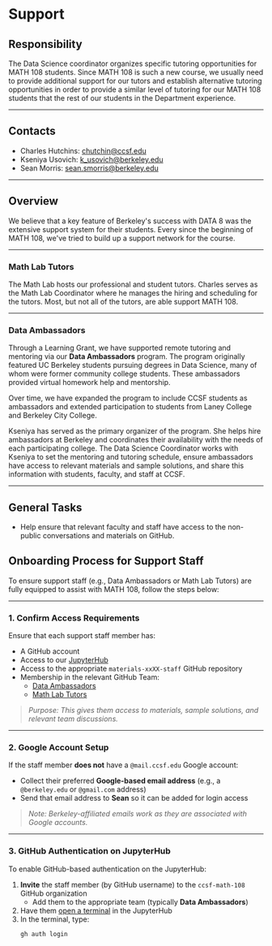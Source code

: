 # Support

## Responsibility
The Data Science coordinator organizes specific tutoring opportunities for MATH 108 students. Since MATH 108 is such a new course, we usually need to provide additional support for our tutors and establish alternative tutoring opportunities in order to provide a similar level of tutoring for our MATH 108 students that the rest of our students in the Department experience.

---

## Contacts
- Charles Hutchins: chutchin@ccsf.edu
- Kseniya Usovich: k_usovich@berkeley.edu
- Sean Morris: sean.smorris@berkeley.edu
 
---

## Overview
We believe that a key feature of Berkeley's success with DATA 8 was the extensive support system for their students. Every since the beginning of MATH 108, we've tried to build up a support network for the course. 

---

### Math Lab Tutors
The Math Lab hosts our professional and student tutors. Charles serves as the Math Lab Coordinator where he manages the hiring and scheduling for the tutors. Most, but not all of the tutors, are able support MATH 108.

---

### Data Ambassadors
Through a Learning Grant, we have supported remote tutoring and mentoring via our **Data Ambassadors** program. The program originally featured UC Berkeley students pursuing degrees in Data Science, many of whom were former community college students. These ambassadors provided virtual homework help and mentorship.

Over time, we have expanded the program to include CCSF students as ambassadors and extended participation to students from Laney College and Berkeley City College.

Kseniya has served as the primary organizer of the program. She helps hire ambassadors at Berkeley and coordinates their availability with the needs of each participating college. The Data Science Coordinator works with Kseniya to set the mentoring and tutoring schedule, ensure ambassadors have access to relevant materials and sample solutions, and share this information with students, faculty, and staff at CCSF.

---

## General Tasks

- Help ensure that relevant faculty and staff have access to the non-public conversations and materials on GitHub.

## Onboarding Process for Support Staff

To ensure support staff (e.g., Data Ambassadors or Math Lab Tutors) are fully equipped to assist with MATH 108, follow the steps below:

---

### 1. Confirm Access Requirements

Ensure that each support staff member has:

- A GitHub account
- Access to our [JupyterHub](https://your-hub-url)
- Access to the appropriate `materials-xxXX-staff` GitHub repository
- Membership in the relevant GitHub Team:
  - [Data Ambassadors](https://github.com/orgs/ccsf-math-108/teams/data-ambassadors)
  - [Math Lab Tutors](https://github.com/orgs/ccsf-math-108/teams/math-lab-tutors)

> _Purpose: This gives them access to materials, sample solutions, and relevant team discussions._

---

### 2. Google Account Setup

If the staff member **does not** have a `@mail.ccsf.edu` Google account:

- Collect their preferred **Google-based email address** (e.g., a `@berkeley.edu` or `@gmail.com` address)
- Send that email address to **Sean** so it can be added for login access

> _Note: Berkeley-affiliated emails work as they are associated with Google accounts._

---

### 3. GitHub Authentication on JupyterHub

To enable GitHub-based authentication on the JupyterHub:

1. **Invite** the staff member (by GitHub username) to the `ccsf-math-108` GitHub organization  
   - Add them to the appropriate team (typically **Data Ambassadors**)
2. Have them [open a terminal](https://jupyterlab.readthedocs.io/en/latest/user/terminal.html) in the JupyterHub
3. In the terminal, type:
   ```bash
   gh auth login
